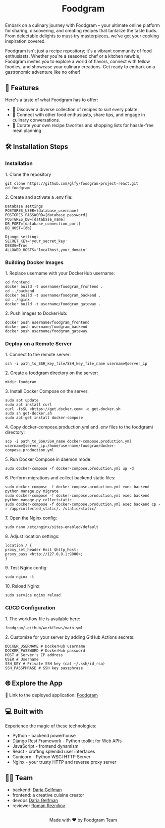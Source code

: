 # <p align="center">  Foodgram </p>

<p id="description">Embark on a culinary journey with Foodgram – your ultimate online platform for sharing, discovering, and creating recipes that tantalize the taste buds. From delectable delights to must-try masterpieces, we've got your cooking inspiration covered.

Foodgram isn't just a recipe repository; it's a vibrant community of food enthusiasts. Whether you're a seasoned chef or a kitchen newbie, Foodgram invites you to explore a world of flavors, connect with fellow foodies, and showcase your culinary creations. Get ready to embark on a gastronomic adventure like no other!</p>

## 🧐 Features

Here's a taste of what Foodgram has to offer:

* 🍳 Discover a diverse collection of recipes to suit every palate.
* 🍕 Connect with other food enthusiasts, share tips, and engage in culinary conversations.
* 🍣 Curate your own recipe favorites and shopping lists for hassle-free meal planning.

## 🛠️ Installation Steps

### Installation

<p>1. Clone the repository</p>

```
git clone https://github.com/glfy/foodgram-project-react.git
cd foodgram
```

<p>2. Create and activate a .env file:</p>

```
Database settings
POSTGRES_USER=[database_username]
POSTGRES_PASSWORD=[database_password]
POSTGRES_DB=[database_name]
DB_PORT=[database_connection_port]
DB_HOST=[db]

Django settings
SECRET_KEY='your_secret_key'
DEBUG=True
ALLOWED_HOSTS='localhost,your_domain'
```

### Building Docker Images

<p>1. Replace username with your DockerHub username:</p>

```
cd frontend
docker build -t username/foodgram_frontend .
cd ../backend
docker build -t username/foodgram_backend .
cd ../nginx
docker build -t username/foodgram_gateway .
```

<p>2. Push images to DockerHub:</p>

```
docker push username/foodgram_frontend
docker push username/foodgram_backend
docker push username/foodgram_gateway
```

### Deploy on a Remote Server

<p>1. Connect to the remote server:</p>

```
ssh -i path_to_SSH_key_file/SSH_key_file_name username@server_ip
```

<p>2. Create a foodgram directory on the server:</p>

```
mkdir foodgram
```

<p>3. Install Docker Compose on the server:</p>

```
sudo apt update
sudo apt install curl
curl -fsSL <https://get.docker.com> -o get-docker.sh
sudo sh get-docker.sh
sudo apt-get install docker-compose
```

<p>4. Copy docker-compose.production.yml and .env files to the foodgram/ directory:</p>

```
scp -i path_to_SSH/SSH_name docker-compose.production.yml username@server_ip:/home/username/foodgram/docker-compose.production.yml
```

<p>5. Run Docker Compose in daemon mode:</p>

```
sudo docker-compose -f docker-compose.production.yml up -d
```

<p>6. Perform migrations and collect backend static files:</p>

```
sudo docker-compose -f docker-compose.production.yml exec backend python manage.py migrate
sudo docker-compose -f docker-compose.production.yml exec backend python manage.py collectstatic
sudo docker-compose -f docker-compose.production.yml exec backend cp -r /app/collected_static/. /static/static/
```

<p>7. Open the Nginx config:</p>

```
sudo nano /etc/nginx/sites-enabled/default
```

<p>8. Adjust location settings:</p>

```
location / {
proxy_set_header Host $http_host;
proxy_pass <http://127.0.0.1:9000>;
}
```

<p>9. Test Nginx config:</p>

```
sudo nginx -t
```

<p>10. Reload Nginx:</p>

```
sudo service nginx reload
```

### CI/CD Configuration

<p>1. The workflow file is available here:</p>

```
foodgram/.github/workflows/main.yml
```

<p>2. Customize for your server by adding GitHub Actions secrets:</p>

```
DOCKER_USERNAME # DockerHub username
DOCKER_PASSWORD # DockerHub password
HOST # Server's IP address
USER # Username
SSH_KEY # Private SSH key (cat ~/.ssh/id_rsa)
SSH_PASSPHRASE # SSH key passphrase
```

## 🌐 Explore the App

🔗 Link to the deployed application: [Foodgram](https://your_domain)

##

## 💻 Built with

Experience the magic of these technologies:

* Python - backend powerhouse
* Django Rest Framework - Python toolkit for Web APIs
* JavaScript - frontend dynamism
* React - crafting splendid user interfaces
* Gunicorn - Python WSGI HTTP Server
* Nginx - your trusty HTTP and reverse proxy server

## 👩‍💻 Team

* backend: [Daria Gelfman](https://github.com/glfy)
* frontend: a creative cuisine creator
* devops [Daria Gelfman](https://github.com/glfy)
* reviewer [Roman Reznikov](https://github.com/ReznikovRoman)

##

<p align="center">
  Made with ❤️ by Foodgram Team
</p>
